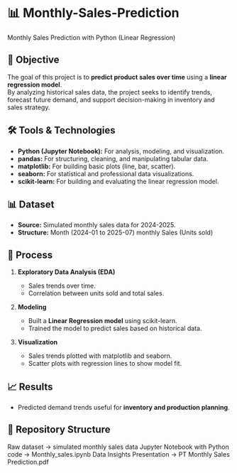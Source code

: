 # 📊 Monthly-Sales-Prediction
Monthly Sales Prediction with Python (Linear Regression)

## 📖 Objective
The goal of this project is to **predict product sales over time** using a **linear regression model**.  
By analyzing historical sales data, the project seeks to identify trends, forecast future demand, and support decision-making in inventory and sales strategy.

## 🛠️ Tools & Technologies
- **Python (Jupyter Notebook):** For analysis, modeling, and visualization.
- **pandas:** For structuring, cleaning, and manipulating tabular data.
- **matplotlib:** For building basic plots (line, bar, scatter).
- **seaborn:** For statistical and professional data visualizations.
- **scikit-learn:** For building and evaluating the linear regression model.

## 📊 Dataset
- **Source:** Simulated monthly sales data for 2024-2025.  
- **Structure:** Month (2024-01 to 2025-07) monthly Sales (Units sold)

## 🔎 Process
1. **Exploratory Data Analysis (EDA)**  
   - Sales trends over time.  
   - Correlation between units sold and total sales.  

2. **Modeling**  
   - Built a **Linear Regression model** using scikit-learn.  
   - Trained the model to predict sales based on historical data.  

3. **Visualization**  
   - Sales trends plotted with matplotlib and seaborn.  
   - Scatter plots with regression lines to show model fit.  

## 📈 Results 
- Predicted demand trends useful for **inventory and production planning**.  

## 📂 Repository Structure
Raw dataset -> simulated monthly sales data
Jupyter Notebook with Python code -> Monthly_sales.ipynb
Data Insights Presentation -> PT Monthly Sales Prediction.pdf
